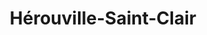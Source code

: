 ---
title: Hérouville-Saint-Clair
url: /herouville-saint-clair/
latitude: 49.202
longitude: -0.336
---